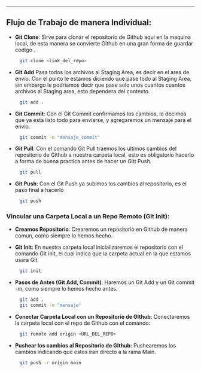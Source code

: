  ---
## Flujo de Trabajo de manera Individual: 

- **Git Clone**:
	 Sirve para clonar el repositorio de Github aqui en la maquina local, de esta manera se convierte Github en una gran forma de guardar codigo .
```bash
	 git clone <link_del_repo>
```
- **Git Add**
	 Pasa todos los archivos al Staging Area, es decir en el area de envio. Con el punto le estamos diciendo que pase todo al Staging Area, sin embargo le podriamos decir que pase solo unos cuantos cuantos archivos al Staging area, esto dependera del contexto.
```bash
	 git add .
```

- **Git Commit**: 
	  Con el Git Commit confirmamos los cambios, le decimos que ya esta listo todo para enviarse, y agregaremos un mensaje para el envio.
```bash
	 git commit -m "mensaje_commit"
```

- **Git Pull**: 
	 Con el comando Git Pull traemos los ultimos cambios del repositorio de Github a nuestra carpeta local, esto es obligatorio hacerlo a forma de buena practica antes de hacer un Gitt Push.
```bash
	 git pull
```
	 
- **Git Push**:
	 Con el Git Push ya subimos los cambios al repositorio, es el paso final a hacerlo
```bash 
	 git push 
```

### Vincular una Carpeta Local a un Repo Remoto (Git Init): 

- **Creamos Repositorio**:
	 Crearemos un repositorio en Github de manera comun, como siempre lo hemos hecho.
	 
- **Git Init**:
	 En nuestra carpeta local inicializaremos el repositorio con el comando Git init, el cual indica que la carpeta actual en la que estamos usara Git.
```bash
	 git init
```
	
- **Pasos de Antes (Git Add, Commit)**:
	 Haremos un Git Add y un Git commit -m, como siempre lo hemos hecho antes. 
```bash
	 git add .
	 git commit -m "mensaje"
```
- **Conectar Carpeta Local con un Repositorio de GIthub**:
	 Conectaremos la carpeta local con el repo de Github con el comando: 
```bash
	 git remote add origin <URL_DEL_REPO>
```
- **Pushear los cambios al Repositorio de GIthub**:
	 Pushearemos los cambios indicando que estos iran directo a la rama Main.
```bash
	 git push -r origin main
```





























